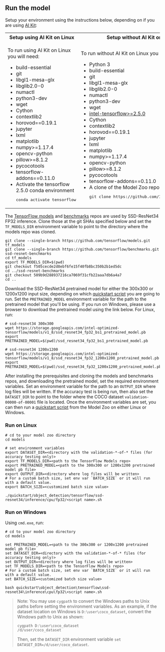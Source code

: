 <!--- 50. AI Kit -->
## Run the model

Setup your environment using the instructions below, depending on if you are
using [AI Kit](/docs/general/tensorflow/AIKit.md):

<table>
  <tr>
    <th>Setup using AI Kit on Linux</th>
    <th>Setup without AI Kit on Linux</th>
    <th>Setup without AI Kit on Windows</th>
  </tr>
  <tr>
    <td>
      <p>To run using AI Kit on Linux you will need:</p>
      <ul>
        <li>build-essential
        <li>git
        <li>libgl1-mesa-glx
        <li>libglib2.0-0
        <li>numactl
        <li>python3-dev
        <li>wget
        <li>Cython
        <li>contextlib2
        <li>horovod==0.19.1
        <li>jupyter
        <li>lxml
        <li>matplotlib
        <li>numpy>=1.17.4
        <li>opencv-python
        <li>pillow>=8.1.2
        <li>pycocotools
        <li>tensorflow-addons==0.11.0
        <li>Activate the tensorflow 2.5.0 conda environment
        <pre>conda activate tensorflow</pre>
      </ul>
    </td>
    <td>
      <p>To run without AI Kit on Linux you will need:</p>
      <ul>
        <li>Python 3
        <li>build-essential
        <li>git
        <li>libgl1-mesa-glx
        <li>libglib2.0-0
        <li>numactl
        <li>python3-dev
        <li>wget
        <li><a href="https://pypi.org/project/intel-tensorflow/">intel-tensorflow>=2.5.0</a>
        <li>Cython
        <li>contextlib2
        <li>horovod==0.19.1
        <li>jupyter
        <li>lxml
        <li>matplotlib
        <li>numpy>=1.17.4
        <li>opencv-python
        <li>pillow>=8.1.2
        <li>pycocotools
        <li>tensorflow-addons==0.11.0
        <li>A clone of the Model Zoo repo<br />
        <pre>git clone https://github.com/IntelAI/models.git</pre>
      </ul>
    </td>
    <td>
      <p>To run without AI Kit on Windows you will need:</p>
      <ul>
        <li><a href="/docs/general/tensorflow/Windows.md">Intel Model Zoo on Windows Systems prerequisites</a>
        <li>build-essential
        <li>libgl1-mesa-glx
        <li>libglib2.0-0
        <li>python3-dev
        <li>Cython
        <li>contextlib2
        <li>horovod==0.19.1
        <li>jupyter
        <li>lxml
        <li>matplotlib
        <li>numpy>=1.17.4
        <li>opencv-python
        <li>pillow>=8.1.2
        <li>pycocotools
        <li>tensorflow-addons==0.11.0
        <li>A clone of the Model Zoo repo<br />
        <pre>git clone https://github.com/IntelAI/models.git</pre>
      </ul>
    </td>
  </tr>
</table>

The [TensorFlow models](https://github.com/tensorflow/models) and
[benchmarks](https://github.com/tensorflow/benchmarks) repos are used by
SSD-ResNet34 FP32 inference. Clone those at the git SHAs specified
below and set the `TF_MODELS_DIR` environment variable to point to the
directory where the models repo was cloned.

```
git clone --single-branch https://github.com/tensorflow/models.git tf_models
git clone --single-branch https://github.com/tensorflow/benchmarks.git ssd-resnet-benchmarks
cd tf_models
export TF_MODELS_DIR=$(pwd)
git checkout f505cecde2d8ebf6fe15f40fb8bc350b2b1ed5dc
cd ../ssd-resnet-benchmarks
git checkout 509b9d288937216ca7069f31cfb22aaa7db6a4a7
cd ..
```

Download the SSD-ResNet34 pretrained model for either the 300x300 or 1200x1200
input size, depending on which [quickstart script](#quick-start-scripts) you are
going to run. Set the `PRETRAINED_MODEL` environment variable for the path to the
pretrained model that you'll be using.
If you run on Windows, please use a browser to download the pretrained model using the link below.
For Linux, run:
```
# ssd-resnet34 300x300
wget https://storage.googleapis.com/intel-optimized-tensorflow/models/v1_8/ssd_resnet34_fp32_bs1_pretrained_model.pb
export PRETRAINED_MODEL=$(pwd)/ssd_resnet34_fp32_bs1_pretrained_model.pb

# ssd-resnet34 1200x1200
wget https://storage.googleapis.com/intel-optimized-tensorflow/models/v1_8/ssd_resnet34_fp32_1200x1200_pretrained_model.pb
export PRETRAINED_MODEL=$(pwd)/ssd_resnet34_fp32_1200x1200_pretrained_model.pb
```

After installing the prerequisites and cloning the models and benchmarks
repos, and downloading the pretrained model, set the required environment
variables. Set an environment variable for the path to an `OUTPUT_DIR`
where log files will be written. If the accuracy test is being run, then
also set the `DATASET_DIR` to point to the folder where the COCO dataset
`validation-00000-of-00001` file is located.  Once the environment variables
are set, you can then run a [quickstart script](#quick-start-scripts) from the
Model Zoo on either Linux or Windows.

### Run on Linux
```
# cd to your model zoo directory
cd models

# set environment variables
export DATASET_DIR=<directory with the validation-*-of-* files (for accuracy testing only)>
export TF_MODELS_DIR=<path to the TensorFlow Models repo>
export PRETRAINED_MODEL=<path to the 300x300 or 1200x1200 pretrained model pb file>
export OUTPUT_DIR=<directory where log files will be written>
# For a custom batch size, set env var `BATCH_SIZE` or it will run with a default value.
export BATCH_SIZE=<customized batch size value>

./quickstart/object_detection/tensorflow/ssd-resnet34/inference/cpu/fp32/<script name>.sh
```

### Run on Windows
Using `cmd.exe`,  run:
```
# cd to your model zoo directory
cd models

set PRETRAINED_MODEL=<path to the 300x300 or 1200x1200 pretrained model pb file>
set DATASET_DIR=<directory with the validation-*-of-* files (for accuracy testing only)>
set OUTPUT_DIR=<directory where log files will be written>
set TF_MODELS_DIR=<path to the TensorFlow Models repo>
# For a custom batch size, set env var `BATCH_SIZE` or it will run with a default value.
set BATCH_SIZE=<customized batch size value>

bash quickstart\object_detection\tensorflow\ssd-resnet34\inference\cpu\fp32\<script name>.sh
```
> Note: You may use `cygpath` to convert the Windows paths to Unix paths before setting the environment variables. 
As an example, if the dataset location on Windows is `D:\user\coco_dataset`, convert the Windows path to Unix as shown:
> ```
> cygpath D:\user\coco_dataset
> /d/user/coco_dataset
>```
>Then, set the `DATASET_DIR` environment variable `set DATASET_DIR=/d/user/coco_dataset`.
